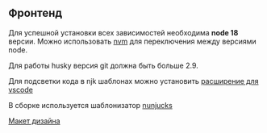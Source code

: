## Фронтенд

Для успешной установки всех зависимостей необходима **node 18** версии. Можно использовать [nvm](https://github.com/nvm-sh/nvm) для переключения между версиями node.

Для работы husky версия git должна быть больше 2.9.

Для подсветки кода в njk шаблонах можно установить [расширение для vscode](https://marketplace.visualstudio.com/items?itemName=ronnidc.nunjucks)

В сборке используется шаблонизатор [nunjucks](https://mozilla.github.io/nunjucks/templating.html)

[Макет дизайна](https://www.figma.com/file/vPsA8xRIe0BgYkYPDIt8gw/Shelterpaws?type=design&node-id=0-1&mode=design)
